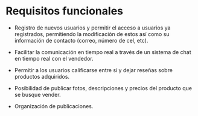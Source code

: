 # Requisitos funcionales

-   Registro de nuevos usuarios y permitir el acceso a usuarios ya registrados, permitiendo la modificación de estos así como su información de contacto (correo, número de cel, etc). 
    
-   Facilitar la comunicación en tiempo real a través de un sistema de chat en tiempo real con el vendedor.
    
-   Permitir a los usuarios calificarse entre sí y dejar reseñas sobre productos adquiridos.
    
-   Posibilidad de publicar fotos, descripciones y precios del producto que se busque vender.
    
-   Organización de publicaciones. 

 
